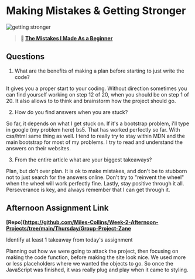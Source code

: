 # Making Mistakes & Getting Stronger

![getting stronger](https://bcw.blob.core.windows.net/public/img/lesson-images/js-bootcamp-logo.jpg)

> **📖 [The Mistakes I Made As a Beginner](https://codeworksacademy.com/fs-student-guide/resources/wk2/06-Coding-Mistakes)**

## Questions

1. What are the benefits of making a plan before starting to just write the code?

It gives you a proper start to your coding. Without direction sometimes you can find yourself working on step 12 of 20, when you should be on step 1 of 20. It also allows to to think and brainstorm how the project should go.

2. How do you find answers when you are stuck?

So far, it depends on what I get stuck on. If it's a bootstrap problem, i'll type in google (my problem here) bs5. That has worked perfectly so far. With css/html same thing as well. I tend to really try to stay within MDN and the main bootstrap for most of my problems. I try to read and understand the answers on their websites.

3. From the entire article what are your biggest takeaways?

Plan, but do't over plan. It is ok to make mistakes, and don't be to stubborn not to just search for the answers online. Don't try to "reinvent the wheel" when the wheel will work perfectly fine. Lastly, stay positive through it all. Perseverance is key, and always remember that I can get through it.

## Afternoon Assignment Link

**[Repo](https://github.com/Miles-Collins/Week-2-Afternoon-Projects/tree/main/Thursday/Group-Project-Zane**

Identify at least 1 takeaway from today's assignment

Planning out how we were going to attack the project, then focusing on making the code function, before making the site look nice. We used more or less placeholders where we wanted the objects to go. So once the JavaScript was finished, it was really plug and play when it came to styling.